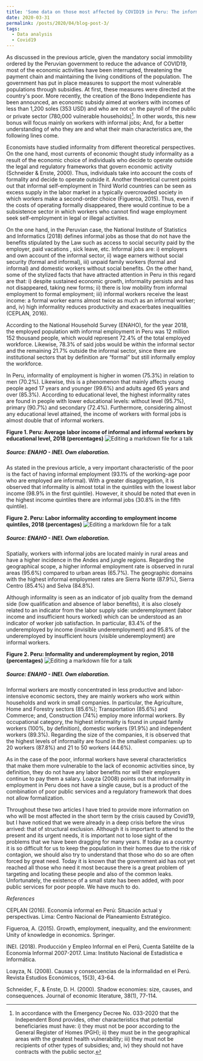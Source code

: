 ```yaml
---
title: 'Some data on those most affected by COVID19 in Peru: The informal workers (Part II)'
date: 2020-03-31
permalink: /posts/2020/04/blog-post-3/
tags:
  - Data analysis
  - Covid19
---
```


As discussed in the previous article, given the mandatory social immobility ordered by the Peruvian government to reduce the advance of COVID19, most of the economic activities have been interrupted, threatening the payment chain and maintaining the living conditions of the population. The government has put in place measures to support the most vulnerable populations through subsidies. At first, these measures were directed at the country's poor. More recently, the creation of the Bono Independiente has been announced, an economic subsidy aimed at workers with incomes of less than 1,200 soles (353 USD) and who are not on the payroll of the public or private sector (780,000 vulnerable households)[^1]. In other words, this new bonus will focus mainly on workers with informal jobs; And, for a better understanding of who they are and what their main characteristics are, the following lines come.

Economists have studied informality from different theoretical perspectives. On the one hand, most currents of economic thought study informality as a result of the economic choice of individuals who decide to operate outside the legal and regulatory frameworks that govern economic activity (Schneider & Enste, 2000). Thus, individuals take into account the costs of formality and decide to operate outside it. Another theoretical current points out that informal self-employment in Third World countries can be seen as excess supply in the labor market in a typically overcrowded society in which workers make a second-order choice (Figueroa, 2015). Thus, even if the costs of operating formally disappeared, there would continue to be a subsistence sector in which workers who cannot find wage employment seek self-employment in legal or illegal activities.

On the one hand, in the Peruvian case, the National Institute of Statistics and Informatics (2018) defines informal jobs as those that do not have the benefits stipulated by the Law such as access to social security paid by the employer, paid vacations , sick leave, etc. Informal jobs are: i) employers and own account of the informal sector, ii) wage earners without social security (formal and informal), iii) unpaid family workers (formal and informal) and domestic workers without social benefits. On the other hand, some of the stylized facts that have attracted attention in Peru in this regard are that: i) despite sustained economic growth, informality persists and has not disappeared, taking new forms; ii) there is low mobility from informal employment to formal employment; iii) informal workers receive the least income: a formal worker earns almost twice as much as an informal worker; and, iv) high informality reduces productivity and exacerbates inequalities (CEPLAN, 2016).

According to the National Household Survey (ENAHO), for the year 2018, the employed population with informal employment in Peru was 12 million 152 thousand people, which would represent 72.4% of the total employed workforce. Likewise, 78.3% of said jobs would be within the informal sector and the remaining 21.7% outside the informal sector, since there are institutional sectors that by definition are “formal” but still informally employ the workforce.

In Peru, informality of employment is higher in women (75.3%) in relation to men (70.2%). Likewise, this is a phenomenon that mainly affects young people aged 17 years and younger (99.6%) and adults aged 65 years and over (85.3%). According to educational level, the highest informality rates are found in people with lower educational levels: without level (95.7%), primary (90.7%) and secondary (72.4%). Furthermore, considering almost any educational level attained, the income of workers with formal jobs is almost double that of informal workers.

**Figure 1. Peru: Average labor income of informal and informal workers by educational level, 2018 (percentages)**
![Editing a markdown file for a talk](/images/post2graph1.png)
##### Source: ENAHO - INEI. Own elaboration.

As stated in the previous article, a very important characteristic of the poor is the fact of having informal employment (93.1% of the working-age poor who are employed are informal). With a greater disaggregation, it is observed that informality is almost total in the quintiles with the lowest labor income (98.9% in the first quintile). However, it should be noted that even in the highest income quintiles there are informal jobs (30.8% in the fifth quintile).

**Figure 2. Peru: Labor informality according to employment income quintiles, 2018 (percentages)**
![Editing a markdown file for a talk](/images/post2graph2.png)
##### Source: ENAHO - INEI. Own elaboration.

Spatially, workers with informal jobs are located mainly in rural areas and have a higher incidence in the Andes and jungle regions. Regarding the geographical scope, a higher informal employment rate is observed in rural areas (95.6%) compared to urban areas (65.7%). The geographic domains with the highest informal employment rates are Sierra Norte (87.9%), Sierra Centro (85.4%) and Selva (84.8%).

Although informality is seen as an indicator of job quality from the demand side (low qualification and absence of labor benefits), it is also closely related to an indicator from the labor supply side: underemployment (labor income and insufficient hours worked) which can be understood as an indicator of worker job satisfaction. In particular, 83.4% of the underemployed by income (invisible underemployment) and 95.8% of the underemployed by insufficient hours (visible underemployment) are informal workers.

**Figure 2. Peru: Informality and underemployment by region, 2018 (percentages)**
![Editing a markdown file for a talk](/images/post2graph3.png)
##### Source: ENAHO - INEI. Own elaboration.

Informal workers are mostly concentrated in less productive and labor-intensive economic sectors, they are mainly workers who work within households and work in small companies. In particular, the Agriculture, Home and Forestry sectors (85.6%); Transportation (85.6%) and Commerce; and, Construction (74%) employ more informal workers. By occupational category, the highest informality is found in unpaid family workers (100%, by definition), domestic workers (91.9%) and independent workers (89.3%). Regarding the size of the companies, it is observed that the highest levels of informality are found in the smallest companies: up to 20 workers (87.8%) and 21 to 50 workers (44.6%).

As in the case of the poor, informal workers have several characteristics that make them more vulnerable to the lack of economic activities since, by definition, they do not have any labor benefits nor will their employers continue to pay them a salary. Loayza (2008) points out that informality in employment in Peru does not have a single cause, but is a product of the combination of poor public services and a regulatory framework that does not allow formalization.

Throughout these two articles I have tried to provide more information on who will be most affected in the short term by the crisis caused by Covid19, but I have noticed that we were already in a deep crisis before the virus arrived: that of structural exclusion. Although it is important to attend to the present and its urgent needs, it is important not to lose sight of the problems that we have been dragging for many years. If today as a country it is so difficult for us to keep the population in their homes due to the risk of contagion, we should also try to understand that those who do so are often forced by great need. Today it is known that the government aid has not yet reached all those who need it most because there is a great problem of targeting and locating these people and also of the common leaks. Unfortunately, the existence of a small state has been added, with poor public services for poor people. We have much to do.

[^1]: In accordance with the Emergency Decree No. 033-2020 that the Independent Bond provides, other characteristics that potential beneficiaries must have: i) they must not be poor according to the General Register of Homes (PGH); ii) they must be in the geographical areas with the greatest health vulnerability; iii) they must not be recipients of other types of subsidies; and, iv) they should not have contracts with the public sector.

*References*

CEPLAN (2016). Economía informal en Perú: Situación actual y perspectivas. Lima: Centro Nacional de Planeamiento Estratégico.

Figueroa, A. (2015). Growth, employment, inequality, and the environment: Unity of knowledge in economics. Springer.

INEI. (2018). Producción y Empleo Informal en el Perú, Cuenta Satélite de la Economía Informal 2007-2017. Lima: Instituto Nacional de Estadística e Informática.

Loayza, N. (2008). Causas y consecuencias de la informalidad en el Perú. Revista Estudios Económicos, 15(3), 43-64.

Schneider, F., & Enste, D. H. (2000). Shadow economies: size, causes, and consequences. Journal of economic literature, 38(1), 77-114.
